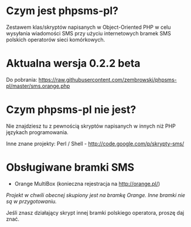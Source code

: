 # Czym jest phpsms-pl? #
Zestawem klas/skryptów napisanych w Object-Oriented PHP w celu wysyłania wiadomości SMS przy użyciu internetowych bramek SMS polskich operatorów sieci komórkowych.

# Aktualna wersja 0.2.2 beta #

Do pobrania:
https://raw.githubusercontent.com/zembrowski/phpsms-pl/master/sms.orange.php

# Czym phpsms-pl nie jest? #
Nie znajdziesz tu z pewnością skryptów napisanych w innych niż PHP językach programowania.

Inne znane projekty:
Perl / Shell - http://code.google.com/p/skrypty-sms/

# Obsługiwane bramki SMS #
  * Orange MultiBox (konieczna rejestracja na http://orange.pl/)

_Projekt w chwili obecnej skupiony jest na bramkę Orange. Inne bramki nie są w przygotowaniu._

Jeśli znasz działający skrypt innej bramki polskiego operatora, proszę daj znać.
